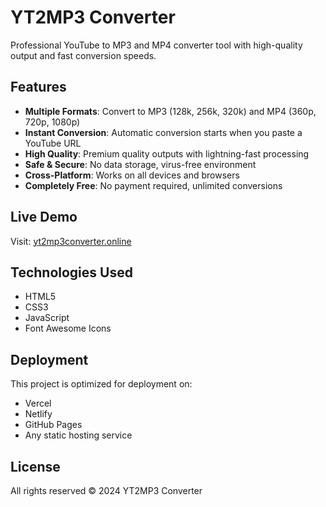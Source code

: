 # YT2MP3 Converter

Professional YouTube to MP3 and MP4 converter tool with high-quality output and fast conversion speeds.

## Features

- **Multiple Formats**: Convert to MP3 (128k, 256k, 320k) and MP4 (360p, 720p, 1080p)
- **Instant Conversion**: Automatic conversion starts when you paste a YouTube URL
- **High Quality**: Premium quality outputs with lightning-fast processing
- **Safe & Secure**: No data storage, virus-free environment
- **Cross-Platform**: Works on all devices and browsers
- **Completely Free**: No payment required, unlimited conversions

## Live Demo

Visit: [yt2mp3converter.online](https://yt2mp3converter.online)

## Technologies Used

- HTML5
- CSS3
- JavaScript
- Font Awesome Icons

## Deployment

This project is optimized for deployment on:
- Vercel
- Netlify
- GitHub Pages
- Any static hosting service

## License

All rights reserved © 2024 YT2MP3 Converter 